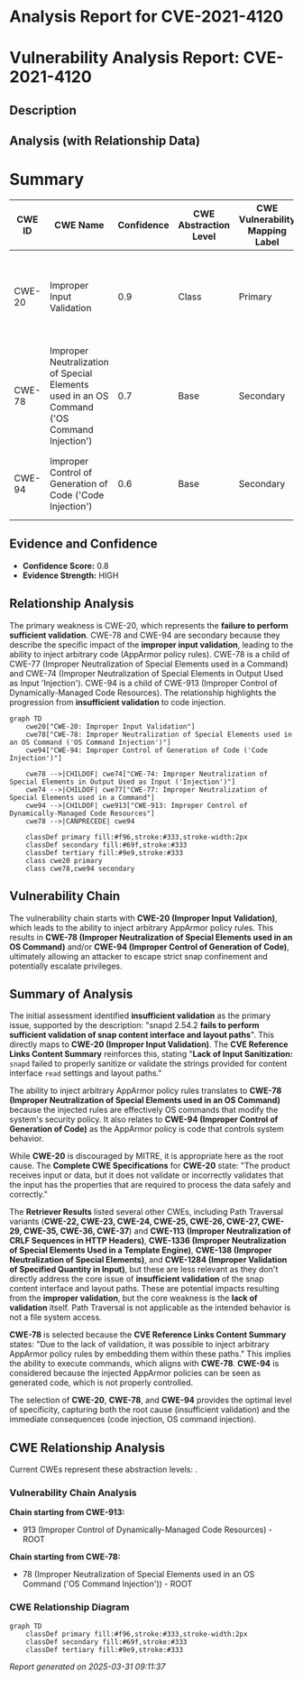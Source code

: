 # Analysis Report for CVE-2021-4120

# Vulnerability Analysis Report: CVE-2021-4120

## Description



## Analysis (with Relationship Data)

# Summary
| CWE ID | CWE Name | Confidence | CWE Abstraction Level | CWE Vulnerability Mapping Label | CWE-Vulnerability Mapping Notes |
|---|---|---|---|---|---|
| CWE-20 | Improper Input Validation | 0.9 | Class | Primary | Discouraged - but applicable as root cause is **fails to perform sufficient validation** |
| CWE-78 | Improper Neutralization of Special Elements used in an OS Command ('OS Command Injection') | 0.7 | Base | Secondary | Allowed - AppArmor policy rules injection |
| CWE-94 | Improper Control of Generation of Code ('Code Injection') | 0.6 | Base | Secondary | Allowed-with-Review - arbitrary AppArmor policy rules injection |

## Evidence and Confidence

*   **Confidence Score:** 0.8
*   **Evidence Strength:** HIGH

## Relationship Analysis
The primary weakness is CWE-20, which represents the **failure to perform sufficient validation**. CWE-78 and CWE-94 are secondary because they describe the specific impact of the **improper input validation**, leading to the ability to inject arbitrary code (AppArmor policy rules). CWE-78 is a child of CWE-77 (Improper Neutralization of Special Elements used in a Command) and CWE-74 (Improper Neutralization of Special Elements in Output Used as Input 'Injection'). CWE-94 is a child of CWE-913 (Improper Control of Dynamically-Managed Code Resources). The relationship highlights the progression from **insufficient validation** to code injection.

```mermaid
graph TD
    cwe20["CWE-20: Improper Input Validation"]
    cwe78["CWE-78: Improper Neutralization of Special Elements used in an OS Command ('OS Command Injection')"]
    cwe94["CWE-94: Improper Control of Generation of Code ('Code Injection')"]
    
    cwe78 -->|CHILDOF| cwe74["CWE-74: Improper Neutralization of Special Elements in Output Used as Input ('Injection')"]
    cwe74 -->|CHILDOF| cwe77["CWE-77: Improper Neutralization of Special Elements used in a Command"]
    cwe94 -->|CHILDOF| cwe913["CWE-913: Improper Control of Dynamically-Managed Code Resources"]
    cwe78 -->|CANPRECEDE| cwe94
    
    classDef primary fill:#f96,stroke:#333,stroke-width:2px
    classDef secondary fill:#69f,stroke:#333
    classDef tertiary fill:#9e9,stroke:#333
    class cwe20 primary
    class cwe78,cwe94 secondary
```

## Vulnerability Chain
The vulnerability chain starts with **CWE-20 (Improper Input Validation)**, which leads to the ability to inject arbitrary AppArmor policy rules. This results in **CWE-78 (Improper Neutralization of Special Elements used in an OS Command)** and/or **CWE-94 (Improper Control of Generation of Code)**, ultimately allowing an attacker to escape strict snap confinement and potentially escalate privileges.

## Summary of Analysis
The initial assessment identified **insufficient validation** as the primary issue, supported by the description: "snapd 2.54.2 **fails to perform sufficient validation of snap content interface and layout paths**". This directly maps to **CWE-20 (Improper Input Validation)**. The **CVE Reference Links Content Summary** reinforces this, stating "**Lack of Input Sanitization:** `snapd` failed to properly sanitize or validate the strings provided for content interface `read` settings and layout paths."

The ability to inject arbitrary AppArmor policy rules translates to **CWE-78 (Improper Neutralization of Special Elements used in an OS Command)** because the injected rules are effectively OS commands that modify the system's security policy. It also relates to **CWE-94 (Improper Control of Generation of Code)** as the AppArmor policy is code that controls system behavior.

While **CWE-20** is discouraged by MITRE, it is appropriate here as the root cause. The **Complete CWE Specifications** for **CWE-20** state: "The product receives input or data, but it does not validate or incorrectly validates that the input has the properties that are required to process the data safely and correctly."

The **Retriever Results** listed several other CWEs, including Path Traversal variants (**CWE-22, CWE-23, CWE-24, CWE-25, CWE-26, CWE-27, CWE-29, CWE-35, CWE-36, CWE-37**) and **CWE-113 (Improper Neutralization of CRLF Sequences in HTTP Headers)**, **CWE-1336 (Improper Neutralization of Special Elements Used in a Template Engine)**, **CWE-138 (Improper Neutralization of Special Elements)**, and **CWE-1284 (Improper Validation of Specified Quantity in Input)**, but these are less relevant as they don't directly address the core issue of **insufficient validation** of the snap content interface and layout paths. These are potential impacts resulting from the **improper validation**, but the core weakness is the **lack of validation** itself. Path Traversal is not applicable as the intended behavior is not a file system access.

**CWE-78** is selected because the **CVE Reference Links Content Summary** states: "Due to the lack of validation, it was possible to inject arbitrary AppArmor policy rules by embedding them within these paths." This implies the ability to execute commands, which aligns with **CWE-78**. **CWE-94** is considered because the injected AppArmor policies can be seen as generated code, which is not properly controlled.

The selection of **CWE-20**, **CWE-78**, and **CWE-94** provides the optimal level of specificity, capturing both the root cause (insufficient validation) and the immediate consequences (code injection, OS command injection).


## CWE Relationship Analysis

Current CWEs represent these abstraction levels: .


### Vulnerability Chain Analysis

**Chain starting from CWE-913:**
- 913 (Improper Control of Dynamically-Managed Code Resources) - ROOT


**Chain starting from CWE-78:**
- 78 (Improper Neutralization of Special Elements used in an OS Command ('OS Command Injection')) - ROOT



### CWE Relationship Diagram

```mermaid
graph TD
    classDef primary fill:#f96,stroke:#333,stroke-width:2px
    classDef secondary fill:#69f,stroke:#333
    classDef tertiary fill:#9e9,stroke:#333
```



*Report generated on 2025-03-31 09:11:37*
